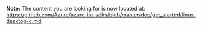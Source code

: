 **Note:** The content you are looking for is now located at: <https://github.com/Azure/azure-iot-sdks/blob/master/doc/get_started/linux-desktop-c.md>.